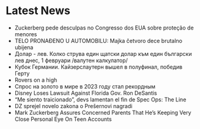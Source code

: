 # Latest News
-  Zuckerberg pede desculpas no Congresso dos EUA sobre proteção de menores
-  TELO PRONAĐENO U AUTOMOBILU: Majka četvoro dece brutalno ubijena
-  Долар - лев. Колко струва един щатски долар към един български лев днес, 1 февруари /валутен калкулатор/
-  Кубок Германии. Кайзерслаутерн вышел в полуфинал, победив Герту
-  Rovers on a high
-  Спрос на золото в мире в 2023 году стал рекордным
-  Disney Loses Lawsuit Against Florida Gov. Ron DeSantis
-  “Me siento traicionado”, devs lamentan el fin de Spec Ops: The Line
-  DZ sprejel novelo zakona o Prešernovi nagradi
-  Mark Zuckerberg Assures Concerned Parents That He’s Keeping Very Close Personal Eye On Teen Accounts

